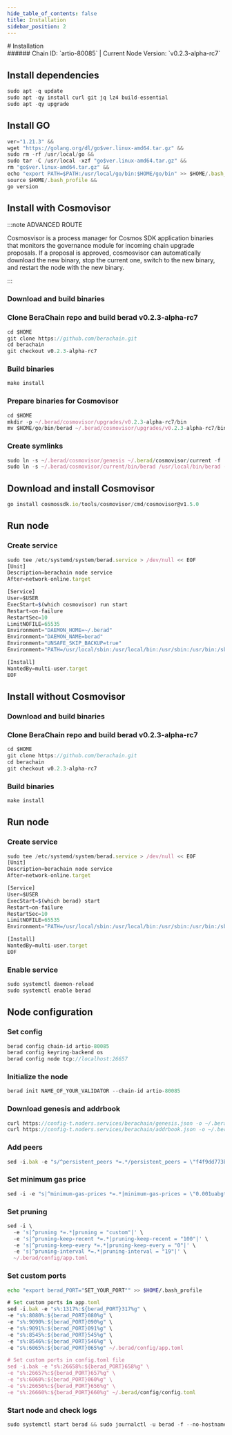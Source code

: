 ```yaml
---
hide_table_of_contents: false
title: Installation
sidebar_position: 2
---
```


<div class="h1-with-icon icon-berachain">
# Installation
</div>
###### Chain ID: `artio-80085` | Current Node Version: `v0.2.3-alpha-rc7`

## Install dependencies

```js
sudo apt -q update
sudo apt -qy install curl git jq lz4 build-essential
sudo apt -qy upgrade
```

## Install GO
```js
ver="1.21.3" &&
wget "https://golang.org/dl/go$ver.linux-amd64.tar.gz" &&
sudo rm -rf /usr/local/go &&
sudo tar -C /usr/local -xzf "go$ver.linux-amd64.tar.gz" &&
rm "go$ver.linux-amd64.tar.gz" &&
echo "export PATH=$PATH:/usr/local/go/bin:$HOME/go/bin" >> $HOME/.bash_profile &&
source $HOME/.bash_profile &&
go version
```

## Install with Cosmovisor
:::note ADVANCED ROUTE

Cosmosvisor is a process manager for Cosmos SDK application binaries that monitors the governance module for incoming chain upgrade proposals. If a proposal is approved, cosmosvisor can automatically download the new binary, stop the current one, switch to the new binary, and restart the node with the new binary.

:::
### Download and build binaries
### Clone BeraChain repo and build berad v0.2.3-alpha-rc7
```js
cd $HOME
git clone https://github.com/berachain.git
cd berachain
git checkout v0.2.3-alpha-rc7
```

### Build binaries
```js
make install
```
### Prepare binaries for Cosmovisor
```js
cd $HOME
mkdir -p ~/.berad/cosmovisor/upgrades/v0.2.3-alpha-rc7/bin
mv $HOME/go/bin/berad ~/.berad/cosmovisor/upgrades/v0.2.3-alpha-rc7/bin/
```

### Create symlinks
```js
sudo ln -s ~/.berad/cosmovisor/genesis ~/.berad/cosmovisor/current -f
sudo ln -s ~/.berad/cosmovisor/current/bin/berad /usr/local/bin/berad -f
```

## Download and install Cosmovisor
```js
go install cosmossdk.io/tools/cosmovisor/cmd/cosmovisor@v1.5.0
```

## Run node
### Create service
```js
sudo tee /etc/systemd/system/berad.service > /dev/null << EOF
[Unit]
Description=berachain node service
After=network-online.target

[Service]
User=$USER
ExecStart=$(which cosmovisor) run start
Restart=on-failure
RestartSec=10
LimitNOFILE=65535
Environment="DAEMON_HOME=~/.berad"
Environment="DAEMON_NAME=berad"
Environment="UNSAFE_SKIP_BACKUP=true"
Environment="PATH=/usr/local/sbin:/usr/local/bin:/usr/sbin:/usr/bin:/sbin:/bin:/usr/games:/usr/local/games:/snap/bin:~/.berad/cosmovisor/current/bin"

[Install]
WantedBy=multi-user.target
EOF
```

## Install without Cosmovisor

### Download and build binaries
### Clone BeraChain repo and build berad v0.2.3-alpha-rc7
```js
cd $HOME
git clone https://github.com/berachain.git
cd berachain
git checkout v0.2.3-alpha-rc7
```

### Build binaries
```js
make install
```

## Run node
### Create service
```js
sudo tee /etc/systemd/system/berad.service > /dev/null << EOF
[Unit]
Description=berachain node service
After=network-online.target

[Service]
User=$USER
ExecStart=$(which berad) start
Restart=on-failure
RestartSec=10
LimitNOFILE=65535
Environment="PATH=/usr/local/sbin:/usr/local/bin:/usr/sbin:/usr/bin:/sbin:/bin:/usr/games:/usr/local/games:/snap/bin"

[Install]
WantedBy=multi-user.target
EOF
```

### Enable service
```js
sudo systemctl daemon-reload
sudo systemctl enable berad
```

## Node configuration
### Set config
```js
berad config chain-id artio-80085
berad config keyring-backend os
berad config node tcp://localhost:26657
```

### Initialize the node
```js
berad init NAME_OF_YOUR_VALIDATOR --chain-id artio-80085
```

### Download genesis and addrbook
```js
curl https://config-t.noders.services/berachain/genesis.json -o ~/.berad/config/genesis.json
curl https://config-t.noders.services/berachain/addrbook.json -o ~/.berad/config/addrbook.json
```
### Add peers
```js
sed -i.bak -e "s/^persistent_peers *=.*/persistent_peers = \"f4f9dd773bad1363cbc85ce7534bfd172c2d83b4@berachain-t-rpc.noders.services:16656\"/" ~/.berad/config/config.toml
```

### Set minimum gas price
```js
sed -i -e "s|^minimum-gas-prices *=.*|minimum-gas-prices = \"0.001uabgt\"|" ~/.berad/config/app.toml
```
### Set pruning
```js
sed -i \
  -e 's|^pruning *=.*|pruning = "custom"|' \
  -e 's|^pruning-keep-recent *=.*|pruning-keep-recent = "100"|' \
  -e 's|^pruning-keep-every *=.*|pruning-keep-every = "0"|' \
  -e 's|^pruning-interval *=.*|pruning-interval = "19"|' \
  ~/.berad/config/app.toml
```

### Set custom ports

```bash
echo "export berad_PORT="SET_YOUR_PORT"" >> $HOME/.bash_profile
```

```js
# Set custom ports in app.toml
sed -i.bak -e "s%:1317%:${berad_PORT}317%g" \
-e "s%:8080%:${berad_PORT}080%g" \
-e "s%:9090%:${berad_PORT}090%g" \
-e "s%:9091%:${berad_PORT}091%g" \
-e "s%:8545%:${berad_PORT}545%g" \
-e "s%:8546%:${berad_PORT}546%g" \
-e "s%:6065%:${berad_PORT}065%g" ~/.berad/config/app.toml

# Set custom ports in config.toml file
sed -i.bak -e "s%:26658%:${berad_PORT}658%g" \
-e "s%:26657%:${berad_PORT}657%g" \
-e "s%:6060%:${berad_PORT}060%g" \
-e "s%:26656%:${berad_PORT}656%g" \
-e "s%:26660%:${berad_PORT}660%g" ~/.berad/config/config.toml
```

### Start node and check logs
```js
sudo systemctl start berad && sudo journalctl -u berad -f --no-hostname -o cat
```
